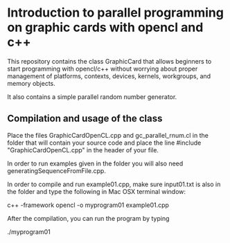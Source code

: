 # Introduction to parallel programming on graphic cards with opencl and c++
This repository contains the class GraphicCard that allows beginners to start programming with opencl/c++ without worrying about proper management of platforms, contexts, devices, kernels, workgroups, and memory objects.

It also contains a simple parallel random number generator.

## Compilation and usage of the class

Place the files GraphicCardOpenCL.cpp and gc_parallel_rnum.cl in the folder that will contain your source code and place the line 
#include "GraphicCardOpenCL.cpp"
in the header of your file. 

In order to run examples given in the folder you will also need generatingSequenceFromFile.cpp. 

In order to compile and run example01.cpp, make sure input01.txt is also in the folder and type the following in Mac OSX terminal window:

c++ -framework opencl -o myprogram01 example01.cpp

After the compilation, you can run the program by typing

./myprogram01





